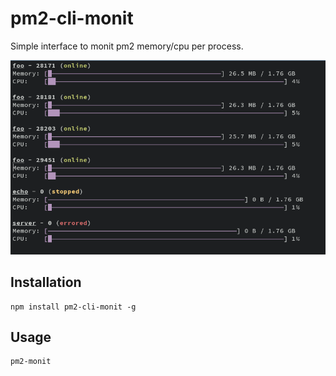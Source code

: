 pm2-cli-monit
=========

Simple interface to monit pm2 memory/cpu per process.

![](https://github.com/soyuka/pm2-cli-monit/blob/master/pm2-monit.png?raw=true)

## Installation

```
npm install pm2-cli-monit -g
```

## Usage

```
pm2-monit
```
